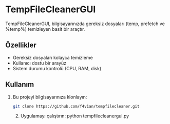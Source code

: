 # TempFileCleanerGUI

TempFileCleanerGUI, bilgisayarınızda gereksiz dosyaları (temp, prefetch ve %temp%) temizleyen basit bir araçtır.

## Özellikler

- Gereksiz dosyaları kolayca temizleme
- Kullanıcı dostu bir arayüz
- Sistem durumu kontrolü (CPU, RAM, disk)

## Kullanım

1. Bu projeyi bilgisayarınıza klonlayın:
   ```bash
   git clone https://github.com/f4v1an/tempfilecleaner.git
   ```
   2. Uygulamayı çalıştırın:
      python tempfilecleanergui.py
